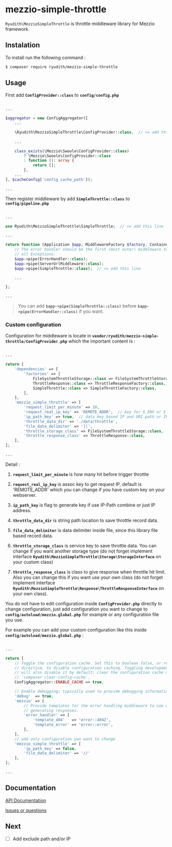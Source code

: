 # **mezzio-simple-throttle**

`Ryudith\MezzioSimpleThrottle` is throttle middleware library for Mezzio framework.

## **Instalation**

To install run the following command :

```bash
$ composer require ryudith/mezzio-simple-throttle
```


## **Usage**

First add **`ConfigProvider::class`** to **`config/config.php`**

```php

...

$aggregator = new ConfigAggregator([
    ...

    \Ryudith\MezzioSimpleThrottle\ConfigProvider::class,  // <= add this line
    
    ...

    class_exists(\Mezzio\Swoole\ConfigProvider::class)
        ? \Mezzio\Swoole\ConfigProvider::class
        : function (): array {
            return [];
        },
    ...
], $cacheConfig['config_cache_path']);

...

```

Then register middleware by add **`SimpleThrottle::class`** to **`config/pipeline.php`**

```php

...

use Ryudith\MezzioSimpleThrottle\SimpleThrottle;  // <= add this line

...

return function (Application $app, MiddlewareFactory $factory, ContainerInterface $container): void {
    // The error handler should be the first (most outer) middleware to catch
    // all Exceptions.
    $app->pipe(ErrorHandler::class);
    $app->pipe(ServerUrlMiddleware::class);
    $app->pipe(SimpleThrottle::class);  // <= add this line

    ...

};

...

```

> You can add **`$app->pipe(SimpleThrottle::class)`** before **`$app->pipe(ErrorHandler::class)`** if you want.


### Custom configuration


Configuration for middleware is locate in **`vendor/ryudith/mezzio-simple-throttle/ConfigProvider.php`** which the important content is :


```php

...

return [
    'dependencies' => [
        'factories' => [
            FileSystemThrottleStorage::class => FileSystemThrottleStorageFactory::class,
            ThrottleResponse::class => ThrottleResponseFactory::class,
            SimpleThrottle::class => SimpleThrottleFactory::class,
        ],
    ],
    'mezzio_simple_throttle' => [
        'request_limit_per_minute' => 10,
        'request_real_ip_key' => 'REMOTE_ADDR',  // key for $_ENV or $_SERVER to get request real ip
        'ip_path_key' => true,  // data key based IP and URI path or IP only data key
        'throttle_data_dir' => './data/throttle',
        'file_data_delimiter' => '||',
        'throttle_storage_class' => FileSystemThrottleStorage::class,
        'throttle_response_class' => ThrottleResponse::class,
    ],
];

...

```

Detail :

1. **`request_limit_per_minute`**
 is how many hit before trigger throttle

2. **`request_real_ip_key`** 
 is assoc key to get request IP, default is 'REMOTE_ADDR' which you can change if you have custom key on your webserver.
 
3. **`ip_path_key`** 
 is flag to generate key if use IP-Path combine or just IP address.

4. **`throttle_data_dir`** 
 is string path location to save throttle record data.

5. **`file_data_delimiter`** 
 is data delimiter inside file, since this library file based record data.

6. **`throttle_storage_class`** 
 is service key to save throttle data. You can change if you want another storage type (do not forget implement interface **`Ryudith\MezzioSimpleThrottle\Storage\StorageInterface`** on your custom class)
 
7. **`throttle_response_class`** 
 is class to give response when throttle hit limit. Also you can change this if you want use your own class (do not forget implement interface **`Ryudith\MezzioSimpleThrottle\Response\ThrottleResponseInterface`** on your own class).

You do not have to edit configuration inside **`ConfigProvider.php`** directly to change configuration, just add configuration you want to change to **`config/autoload/mezzio.global.php`** for example or any configuration file you use.

For example you can add your custom configuration like this inside **`config/autoload/mezzio.global.php`** :

```php

...

return [
    // Toggle the configuration cache. Set this to boolean false, or remove the
    // directive, to disable configuration caching. Toggling development mode
    // will also disable it by default; clear the configuration cache using
    // `composer clear-config-cache`.
    ConfigAggregator::ENABLE_CACHE => true,

    // Enable debugging; typically used to provide debugging information within templates.
    'debug'  => true,
    'mezzio' => [
        // Provide templates for the error handling middleware to use when
        // generating responses.
        'error_handler' => [
            'template_404'   => 'error::4042',
            'template_error' => 'error::error',
        ],
    ],
    // add only configuration you want to change
    'mezzio_simple_throttle' => [
        'ip_path_key' => false,
        'file_data_delimiter' => '//'
    ],
];

...

```


## **Documentation**

[API Documentation](https://github.com/ryudith/mezzio-simple-throttle/tree/master/docs/api/classes)

[Issues or questions](https://github.com/ryudith/mezzio-simple-throttle/issues)


## Next
- [ ] Add exclude path and/or IP